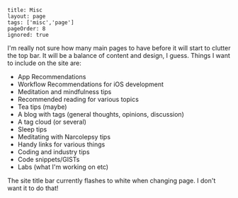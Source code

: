 ```
title: Misc
layout: page
tags: ['misc','page']
pageOrder: 8
ignored: true
``` 
  
I'm really not sure how many main pages to have before it will start to clutter the top bar. It will be a balance of content and design, I guess. Things I want to include on the site are:

- App Recommendations
- Workflow Recommendations for iOS development
- Meditation and mindfulness tips
- Recommended reading for various topics
- Tea tips (maybe)
- A blog with tags (general thoughts, opinions, discussion)
- A tag cloud (or several)
- Sleep tips
- Meditating with Narcolepsy tips
- Handy links for various things
- Coding and industry tips
- Code snippets/GISTs
- Labs (what I'm working on etc)

The site title bar currently flashes to white when changing page. I don't want it to do that!